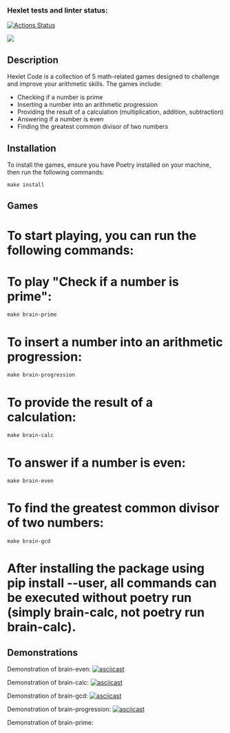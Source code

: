 ### Hexlet tests and linter status:
[![Actions Status](https://github.com/nikitusyandra/python-project-49/actions/workflows/hexlet-check.yml/badge.svg)](https://github.com/nikitusyandra/python-project-49/actions)

<a href="https://codeclimate.com/github/nikitusyandra/python-project-49/maintainability"><img src="https://api.codeclimate.com/v1/badges/a28d0f42cb694fe4b4ba/maintainability" /></a>

## Description

Hexlet Code is a collection of 5 math-related games designed to challenge and improve your arithmetic skills. The games include:

- Checking if a number is prime
- Inserting a number into an arithmetic progression
- Providing the result of a calculation (multiplication, addition, subtraction)
- Answering if a number is even
- Finding the greatest common divisor of two numbers

## Installation

To install the games, ensure you have Poetry installed on your machine, then run the following commands:

```
make install
```

## Games
# To start playing, you can run the following commands:

# To play "Check if a number is prime":
```
make brain-prime
```
# To insert a number into an arithmetic progression:
```
make brain-progression
```
# To provide the result of a calculation:
```
make brain-calc
```
# To answer if a number is even:
```
make brain-even
```
# To find the greatest common divisor of two numbers:
```
make brain-gcd
```
# After installing the package using pip install --user, all commands can be executed without poetry run (simply brain-calc, not poetry run brain-calc).

## Demonstrations

Demonstration of brain-even:
[![asciicast](https://asciinema.org/a/1VrUe4oXEsrJjfzlfiQ7BaJvb.svg)](https://asciinema.org/a/1VrUe4oXEsrJjfzlfiQ7BaJvb)

Demonstration of brain-calc:
[![asciicast](https://asciinema.org/a/M99G8NV6oxxUkOQ9mEwy0DFBQ.svg)](https://asciinema.org/a/M99G8NV6oxxUkOQ9mEwy0DFBQ)

Demonstration of brain-gcd:
[![asciicast](https://asciinema.org/a/fRNijCFolrzPRpSGw4auk8d94.svg)](https://asciinema.org/a/fRNijCFolrzPRpSGw4auk8d94)

Demonstration of brain-progression:
[![asciicast](https://asciinema.org/a/6FtO0bzh8eQV28lGvk5WRFGXi.svg)](https://asciinema.org/a/6FtO0bzh8eQV28lGvk5WRFGXi)

Demonstration of brain-prime:
